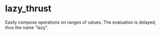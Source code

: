 # lazy_thrust

Easily compose operations on ranges of values. The evaluation is delayed, thus the name "lazy".
